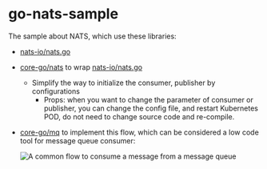 # go-nats-sample

The sample about NATS, which use these libraries:
- [nats-io/nats.go](https://github.com/nats-io/nats.go)
- [core-go/nats](https://github.com/core-go/nats) to wrap [nats-io/nats.go](https://github.com/nats-io/nats.go)
    - Simplify the way to initialize the consumer, publisher by configurations
        - Props: when you want to change the parameter of consumer or publisher, you can change the config file, and restart Kubernetes POD, do not need to change source code and re-compile.
- [core-go/mq](https://github.com/core-go/mq) to implement this flow, which can be considered a low code tool for message queue consumer:

  ![A common flow to consume a message from a message queue](https://cdn-images-1.medium.com/max/800/1*Y4QUN6QnfmJgaKigcNHbQA.png)